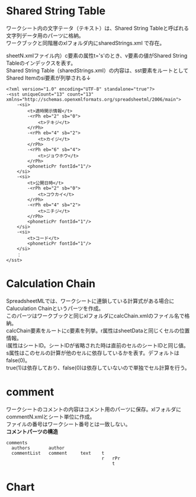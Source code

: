 # Shared String Table  
ワークシート内の文字テータ（テキスト）は、Shared String Tableと呼ばれる文字列データ用のパーツに格納。  
ワークブックと同階層のxlフォルダ内にsharedStrings.xml で存在。  

sheetN.xmlファイル内）c要素の属性t='s'のとき、v要素の値がShared String Tableのインデックスを表す。  
Shared String Table（sharedStrings.xml）の内容は、sst要素をルートとしてShared Itemのsi要素が列挙される↓

	<?xml version="1.0" encoding="UTF-8" standalone="true"?>
	-<sst uniqueCount="13" count="13" xmlns="http://schemas.openxmlformats.org/spreadsheetml/2006/main">
		-<si>
			<t>適時開示情報</t>
			-<rPh eb="2" sb="0">
				<t>テキジ</t>
			</rPh>
			-<rPh eb="4" sb="2">
				<t>カイジ</t>
			</rPh>
			-<rPh eb="6" sb="4">
				<t>ジョウホウ</t>
			</rPh>
			<phoneticPr fontId="1"/>
		</si>
		-<si>
			<t>公開日時</t>
			-<rPh eb="2" sb="0">
				<t>コウカイ</t>
			</rPh>
			-<rPh eb="4" sb="2">
				<t>ニチジ</t>
			</rPh>
			<phoneticPr fontId="1"/>
		</si>
		-<si>
			<t>コード</t>
			<phoneticPr fontId="1"/>
		</si>
		：
	</sst>

# Calculation Chain  
SpreadsheetMLでは、ワークシートに連鎖している計算式がある場合にCaluculation Chainというパーツを作成。  
このパーツはワークブックと同じxlフォルダにcalcChain.xmlのファイル名で格納。  
calcChain要素をルートにc要素を列挙。r属性はsheetDataと同じくセルの位置情報。  
i属性はシートID。シートIDが省略された時は直前のセルのシートIDと同じ値。  
s属性はこのセルの計算が他のセルに依存しているかを表す。デフォルトはfalse(0)。  
true(1)は依存しており、false(0)は依存していないので単独でセル計算を行う。

# comment  
ワークシートのコメントの内容はコメント用のパーツに保存。xlフォルダにcommentN.xmlとシート単位に作成。  
ファイルの番号はワークシート番号とは一致しない。  
**コメントパーツの構造**  

    comments
      authors       author  
      commentList   comment     text    t  
                                        r   rPr  
                                            t


# Chart  



